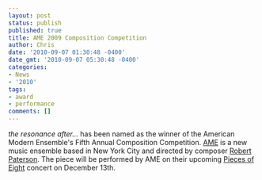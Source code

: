 ```yaml
---
layout: post
status: publish
published: true
title: AME 2009 Composition Competition
author: Chris
date: '2010-09-07 01:30:48 -0400'
date_gmt: '2010-09-07 05:30:48 -0400'
categories:
- News
- '2010'
tags:
- award
- performance
comments: []
---
```

*the resonance after...* has been named as the winner of the American Modern Ensemble's Fifth Annual Composition Competition. [AME](http://www.americanmodernensemble.org/index.htm) is a new music ensemble based in New York City and directed by composer [Robert Paterson](http://www.robpaterson.com/). The piece will be performed by AME on their upcoming [Pieces of Eight](http://www.americanmodernensemble.org/schedule.htm) concert on December 13th.
